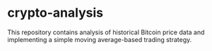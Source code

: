 # crypto-analysis
This repository contains analysis of historical Bitcoin price data and implementing a simple moving average-based trading strategy.
